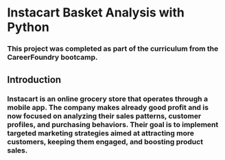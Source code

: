 # Instacart Basket Analysis with Python
### This project was completed as part of the curriculum from the CareerFoundry bootcamp.

## Introduction
### Instacart is an online grocery store that operates through a mobile app. The company makes already good profit and is now focused on analyzing their sales patterns, customer profiles, and purchasing behaviors. Their goal is to implement targeted marketing strategies aimed at attracting more customers, keeping them engaged, and boosting product sales.
